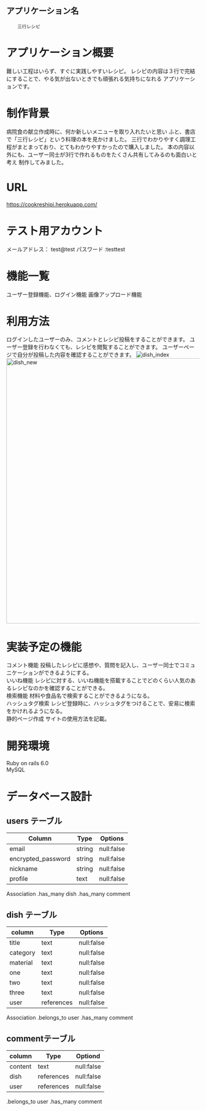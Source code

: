 

## アプリケーション名

        三行レシピ
        


# アプリケーション概要 
難しい工程はいらず、すぐに実践しやすいレシピ。
レシピの内容は３行で完結にすることで、やる気が出ないときでも頑張れる気持ちになれる
アプリケーションです。

# 制作背景
病院食の献立作成時に、何か新しいメニューを取り入れたいと思い
ふと、書店で「三行レシピ」という料理の本を見かけました。
三行でわかりやすく調理工程がまとまっており、とてもわかりやすかったので購入しました。
本の内容以外にも、ユーザー同士が3行で作れるものをたくさん共有してみるのも面白いと考え
制作してみました。


#  URL 	
https://cookreshipi.herokuapp.com/


# テスト用アカウント	
メールアドレス： test@test
パスワード    :testtest

# 機能一覧
ユーザー登録機能、ログイン機能
画像アップロード機能



# 利用方法	
ログインしたユーザーのみ、コメントとレシピ投稿をすることができます。
 ユーザー登録を行わなくても、レシピを閲覧することができます。
ユーザーページで自分が投稿した内容を確認することができます。
 ![dish_index](https://user-images.githubusercontent.com/88422268/138323704-082d8e3f-d875-4f7a-aebf-7385ce0f9ed8.jpg)
<img width="692" alt="dish_new" src="https://user-images.githubusercontent.com/88422268/138323725-52c83149-9328-4c16-9433-409f241b5f2b.png">



# 実装予定の機能

コメント機能      投稿したレシピに感想や、質問を記入し、ユーザー同士でコミュニケーションができるようにする。  
いいね機能       レシピに対する、いいね機能を搭載することでどのくらい人気のあるレシピなのかを確認することができる。  
検索機能         材料や食品名で検索することができるようになる。  
ハッシュタグ検索  レシピ登録時に、ハッシュタグをつけることで、安易に検索をかけれるようになる。  
静的ページ作成    サイトの使用方法を記載。  

# 開発環境
Ruby on rails  6.0  
MySQL  

# データベース設計

## users テーブル
|Column             |Type     | Options   |
|-------------------|---------|-----------|
|email              |string   |null:false |
|encrypted_password |string   |null:false |
|nickname           |string   |null:false |
|profile            |text     |null:false |

Association
.has_many  dish 
.has_many comment

## dish テーブル
|column   |Type       |Options    |
|---------|-----------|-----------|
|title    |text       |null:false |
|category |text       |null:false |
|material |text       |null:false |
|one      |text       |null:false |
|two      |text       |null:false |
|three    |text       |null:false |
|user     |references |null:false |

Association
.belongs_to user
.has_many  comment

## commentテーブル
|column   |Type       |Optiond    |
|---------|-----------|-----------|
|content  |text       |null:false |
|dish     |references |null:false |
|user     |references |null:false |

.belongs_to user
.has_many comment



